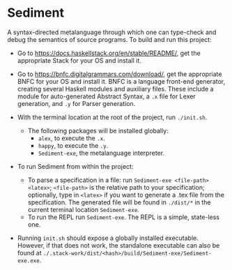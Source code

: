 # Sediment

A syntax-directed metalanguage through which one can type-check and debug the semantics of source programs.
To build and run this project:

- Go to https://docs.haskellstack.org/en/stable/README/, get the appropriate Stack for your OS and install it.

- Go to https://bnfc.digitalgrammars.com/download/, get the appropriate BNFC for your OS and install it. BNFC is a language front-end generator, creating several Haskell modules and auxiliary files. These include a module for auto-generated Abstract Syntax, a `.x` file for Lexer generation, and `.y` for Parser generation.

- With the terminal location at the root of the project, run `./init.sh`.
  - The following packages will be installed globally:
    - `alex`, to execute the `.x`.
    - `happy`, to execute the `.y`.
    - `Sediment-exe`, the metalanguage interpreter.

- To run Sediment from within the project:
  - To parse a specification in a file: run `Sediment-exe <file-path> <latex>`; `<file-path>` is the relative path to your specification; optionally, type in `<latex>` if you want to generate a .tex file from the specification. The generated file will be found in `./dist/*` in the current terminal location `Sediment-exe`.
  - To run the REPL run `Sediment-exe`. The REPL is a simple, state-less one.

- Running `init.sh` should expose a globally installed executable. However, if that does not work, the standalone executable can also be found at `./.stack-work/dist/<hash>/build/Sediment-exe/Sediment-exe.exe`.
